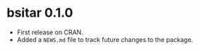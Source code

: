 # bsitar 0.1.0

* First release on CRAN.
* Added a `NEWS.md` file to track future changes to the package.
